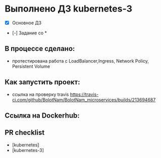 # Выполнено ДЗ kubernetes-3

 - [x] Основное ДЗ
 - [-] Задание со *

## В процессе сделано:
 - протестирована работа с LoadBalancer,Ingress, Network Policy, Persistent Volume

## Как запустить проект:
 - ссылка на проверку travis https://travis-ci.com/github/BolotNam/BolotNam_microservices/builds/213694687

## Ссылка на Dockerhub:
## PR checklist
 - [kubernetes]
 - [kubernetes-3]
